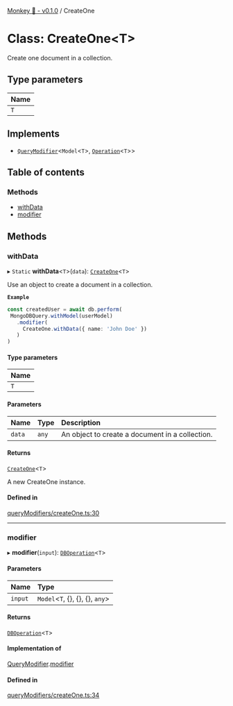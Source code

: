 [Monkey 🐒 - v0.1.0](../README.md) / CreateOne

# Class: CreateOne<T\>

Create one document in a collection.

## Type parameters

| Name |
| :------ |
| `T` |

## Implements

- [`QueryModifier`](../interfaces/QueryModifier.md)<`Model`<`T`\>, [`Operation`](../interfaces/Operation.md)<`T`\>\>

## Table of contents

### Methods

- [withData](CreateOne.md#withdata)
- [modifier](CreateOne.md#modifier)

## Methods

### withData

▸ `Static` **withData**<`T`\>(`data`): [`CreateOne`](CreateOne.md)<`T`\>

Use an object to create a document in a collection.

**`Example`**

```ts
const createdUser = await db.perform(
 MongoDBQuery.withModel(userModel)
   .modifier(
     CreateOne.withData({ name: 'John Doe' })
   )
)
```

#### Type parameters

| Name |
| :------ |
| `T` |

#### Parameters

| Name | Type | Description |
| :------ | :------ | :------ |
| `data` | `any` | An object to create a document in a collection. |

#### Returns

[`CreateOne`](CreateOne.md)<`T`\>

A new CreateOne instance.

#### Defined in

[queryModifiers/createOne.ts:30](https://github.com/bpisano/monkey/blob/62534c6/src/queryModifiers/createOne.ts#L30)

___

### modifier

▸ **modifier**(`input`): [`DBOperation`](DBOperation.md)<`T`\>

#### Parameters

| Name | Type |
| :------ | :------ |
| `input` | `Model`<`T`, {}, {}, {}, `any`\> |

#### Returns

[`DBOperation`](DBOperation.md)<`T`\>

#### Implementation of

[QueryModifier](../interfaces/QueryModifier.md).[modifier](../interfaces/QueryModifier.md#modifier)

#### Defined in

[queryModifiers/createOne.ts:34](https://github.com/bpisano/monkey/blob/62534c6/src/queryModifiers/createOne.ts#L34)
